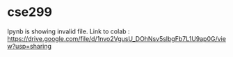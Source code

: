 # cse299

Ipynb is showing invalid file.
Link to colab : https://drive.google.com/file/d/1nvo2VgusU_DOhNsv5slbgFb7L1U9ap0G/view?usp=sharing
